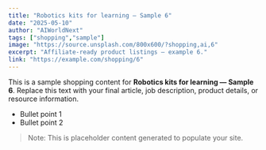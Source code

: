 ```yaml
---
title: "Robotics kits for learning — Sample 6"
date: "2025-05-10"
author: "AIWorldNext"
tags: ["shopping","sample"]
image: "https://source.unsplash.com/800x600/?shopping,ai,6"
excerpt: "Affiliate-ready product listings — example 6."
link: "https://example.com/shopping/6"
---
```


This is a sample shopping content for **Robotics kits for learning — Sample 6**. Replace this text with your final article, job description, product details, or resource information.

- Bullet point 1
- Bullet point 2

> Note: This is placeholder content generated to populate your site.
